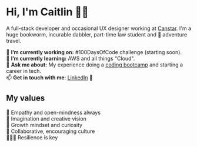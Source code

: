 <!--
**watsbeat/watsbeat** is a ✨ _special_ ✨ repository because its `README.md` (this file) appears on your GitHub profile.

Here are some ideas to get you started:

- 🔭 I’m currently working on ...
- 🌱 I’m currently learning ...
- 👯 I’m looking to collaborate on ...
- 🤔 I’m looking for help with ...
- 💬 Ask me about ...
- 📫 How to reach me: ...
- 😄 Pronouns: ...
- ⚡ Fun fact: ...
-->

# Hi, I'm Caitlin 👋🏼

A full-stack developer and occasional UX designer working at [Canstar](https://www.canstar.com.au). I'm a huge bookworm, incurable dabbler, part-time law student and 💜 adventure travel.

🔭 **I’m currently working on:** #100DaysOfCode challenge (starting soon).<br>
🌱 **I’m currently learning:** AWS and all things "Cloud".<br>
💬 **Ask me about:** My experience doing a [coding bootcamp](https://coderacademy.edu.au/coding-courses/coding-bootcamps/fast-track) and starting a career in tech.<br>
📫 **Get in touch with me**: [LinkedIn](https://www.linkedin.com/in/watsonbeaton/) 💼

## My values

💖 Empathy and open-mindness always<br>
🚀 Imagination and creative vision<br>
🔭 Growth mindset and curiosity<br>
🙌 Collaborative, encouraging culture<br>
🧗🏼‍♀️ Resilience is key
